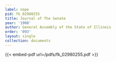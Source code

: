```yaml
---
label: nope
pid: fk_02980255
title: Journal of The Senate
year: '1908'
author: General Assembly of the State of Illinois
order: '093'
layout: single
collection: documents
---
```



{{< embed-pdf url=/pdfs/fk_02980255.pdf >}}